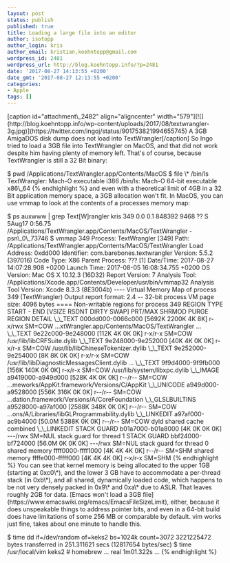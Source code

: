 ```yaml
---
layout: post
status: publish
published: true
title: Loading a large file into an editor
author: isotopp
author_login: kris
author_email: kristian.koehntopp@gmail.com
wordpress_id: 2481
wordpress_url: http://blog.koehntopp.info/?p=2481
date: '2017-08-27 14:13:55 +0200'
date_gmt: '2017-08-27 12:13:55 +0200'
categories:
- Apple
tags: []
---
```

<p>[caption id="attachment\_2482" align="aligncenter" width="579"][![](http://blog.koehntopp.info/wp-content/uploads/2017/08/textwrangler-3g.jpg)](https://twitter.com/ingoj/status/901753821994655745) A 3GB AmigaDOS disk dump does not load into TextWrangler[/caption] So Ingo tried to load a 3GB file into TextWrangler on MacOS, and that did not work despite him having plenty of memory left. That's of course, because TextWrangler is still a 32 Bit binary:<!--more--></p>
<p>    $ pwd /Applications/TextWrangler.app/Contents/MacOS $ file \* /bin/ls TextWrangler: Mach-O executable i386 /bin/ls: Mach-O 64-bit executable x86\_64 {% endhighlight %} and even with a theoretical limit of 4GB in a 32 Bit application memory space, a 3GB allocation won't fit. In MacOS, you can use vmmap to look at the contents of a processes memory map: </p>
<p>        $ ps auxwww | grep Text[W]rangler kris 349 0.0 0.1 848392 9468 ?? S 5Aug17 0:56.75 /Applications/TextWrangler.app/Contents/MacOS/TextWrangler -psn\_0\_73746 $ vmmap 349 Process: TextWrangler [349] Path: /Applications/TextWrangler.app/Contents/MacOS/TextWrangler Load Address: 0xdd000 Identifier: com.barebones.textwrangler Version: 5.5.2 (397016) Code Type: X86 Parent Process: ??? [1] Date/Time: 2017-08-27 14:07:28.908 +0200 Launch Time: 2017-08-05 16:08:34.755 +0200 OS Version: Mac OS X 10.12.3 (16D32) Report Version: 7 Analysis Tool: /Applications/Xcode.app/Contents/Developer/usr/bin/vmmap32 Analysis Tool Version: Xcode 8.3.3 (8E3004b) ---- Virtual Memory Map of process 349 (TextWrangler) Output report format: 2.4 -- 32-bit process VM page size: 4096 bytes ==== Non-writable regions for process 349 REGION TYPE START - END [VSIZE RSDNT DIRTY SWAP] PRT/MAX SHRMOD PURGE REGION DETAIL \_\_TEXT 000dd000-0066c000 [5692K 2200K 4K 8K] r-x/rwx SM=COW ...xtWrangler.app/Contents/MacOS/TextWrangler ... \_\_TEXT 9e22c000-9e248000 [112K 4K 0K 0K] r-x/r-x SM=COW /usr/lib/libCRFSuite.dylib \_\_TEXT 9e248000-9e252000 [40K 4K 0K 0K] r-x/r-x SM=COW /usr/lib/libChineseTokenizer.dylib \_\_TEXT 9e252000-9e254000 [8K 8K 0K 0K] r-x/r-x SM=COW /usr/lib/libDiagnosticMessagesClient.dylib ... \_\_TEXT 9f9d4000-9f9fb000 [156K 140K 0K 0K] r-x/r-x SM=COW /usr/lib/system/libxpc.dylib \_\_IMAGE a9419000-a949d000 [528K 4K 0K 0K] r--/r-- SM=COW ...meworks/AppKit.framework/Versions/C/AppKit \_\_UNICODE a949d000-a9528000 [556K 316K 0K 0K] r--/r-- SM=COW ...dation.framework/Versions/A/CoreFoundation \_\_GLSLBUILTINS a9528000-a97af000 [2588K 348K 0K 0K] r--/r-- SM=COW ...ons/A/Libraries/libGLProgrammability.dylib \_\_LINKEDIT a97af000-ac9b4000 [50.0M 5388K 0K 0K] r--/r-- SM=COW dyld shared cache combined \_\_LINKEDIT STACK GUARD b01a7000-b01a8000 [4K 0K 0K 0K] ---/rwx SM=NUL stack guard for thread 1 STACK GUARD bbf24000-bf724000 [56.0M 0K 0K 0K] ---/rwx SM=NUL stack guard for thread 0 shared memory ffff0000-ffff1000 [4K 4K 4K 0K] r--/r-- SM=SHM shared memory ffffe000-fffff000 [4K 4K 4K 0K] r-x/r-x SM=SHM {% endhighlight %} You can see that kernel memory is being allocated to the upper 1GB (starting at 0xc0\*), and the lower 3 GB have to accommodate a per-thread stack (in 0xb\*), and all shared, dynamically loaded code, which happens to be not very densely packed in 0x9\* and 0xa\* due to ASLR. That leaves roughly 2GB for data. [Emacs won't load a 3GB file](https://www.emacswiki.org/emacs/EmacsFileSizeLimit), either, because it does unspeakable things to address pointer bits, and even in a 64-bit build does have limitations of some 256 MB or comparable by default. vim works just fine, takes about one minute to handle this. </p>
<p>             $ time dd if=/dev/random of=keks2 bs=1024k count=3072 3221225472 bytes transferred in 251.311621 secs (12817654 bytes/sec) $ time /usr/local/vim keks2 # homebrew ... real 1m01.322s ... {% endhighlight %}</p>
